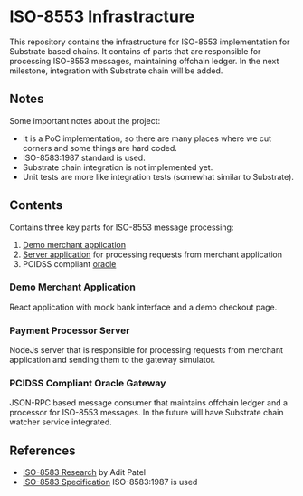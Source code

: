 # ISO-8553 Infrastracture

This repository contains the infrastructure for ISO-8553 implementation for Substrate based chains. It contains of parts that are responsible for processing ISO-8553 messages, maintaining offchain ledger. In the next milestone, integration with Substrate chain will be added.

## Notes

Some important notes about the project:

- It is a PoC implementation, so there are many places where we cut corners and some things are hard coded.
- ISO-8583:1987 standard is used.
- Substrate chain integration is not implemented yet.
- Unit tests are more like integration tests (somewhat similar to Substrate).

## Contents

Contains three key parts for ISO-8553 message processing:

1. [Demo merchant application](./interface/README.md)
2. [Server application](./payment-processor/README.md) for processing requests from merchant application
3. PCIDSS compliant [oracle](./pcidss/README.md)

### Demo Merchant Application

React application with mock bank interface and a demo checkout page.

### Payment Processor Server

NodeJs server that is responsible for processing requests from merchant application and sending them to the gateway simulator.

### PCIDSS Compliant Oracle Gateway

JSON-RPC based message consumer that maintains offchain ledger and a processor for ISO-8553 messages. In the future will have Substrate chain watcher service integrated.

## References

- [ISO-8583 Research](https://github.com/adit313/ISO8583-Blockchain-Integration-Plan) by Adit Patel
- [ISO-8583 Specification](https://www.iso.org/standard/15870.html) ISO-8583:1987 is used
